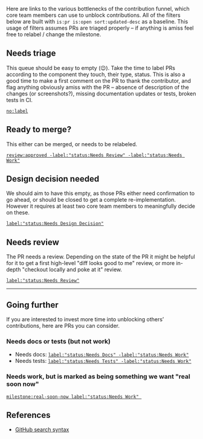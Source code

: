Here are links to the various bottlenecks of the contribution funnel, which core team members can use to unblock contributions. All of the filters below are built with `is:pr is:open sort:updated-desc` as a baseline. This usage of filters assumes PRs are triaged properly – if anything is amiss feel free to relabel / change the milestone.

## Needs triage

This queue should be easy to empty (😉). Take the time to label PRs according to the component they touch, their type, status. This is also a good time to make a first comment on the PR to thank the contributor, and flag anything obviously amiss with the PR – absence of description of the changes (or screenshots?), missing documentation updates or tests, broken tests in CI.

[`no:label`](https://github.com/wagtail/wagtail/pulls?q=is%3Apr+is%3Aopen+sort%3Aupdated-desc+no%3Alabel)

## Ready to merge?

This either can be merged, or needs to be relabeled.

[`review:approved -label:"status:Needs Review" -label:"status:Needs Work"`](https://github.com/wagtail/wagtail/pulls?q=is%3Apr+is%3Aopen+sort%3Aupdated-desc+review%3Aapproved+-label%3A%22status%3ANeeds+Review%22+-label%3A%22status%3ANeeds+Work)

## Design decision needed

We should aim to have this empty, as those PRs either need confirmation to go ahead, or should be closed to get a complete re-implementation. However it requires at least two core team members to meaningfully decide on these.

[`label:"status:Needs Design Decision"`](https://github.com/wagtail/wagtail/pulls?q=is%3Apr+is%3Aopen+sort%3Aupdated-desc+label%3A%22status%3ANeeds+Design+Decision%22)

## Needs review

The PR needs a review. Depending on the state of the PR it might be helpful for it to get a first high-level "diff looks good to me" review, or more in-depth "checkout locally and poke at it" review.

[`label:"status:Needs Review"`](https://github.com/wagtail/wagtail/pulls?q=is%3Apr+is%3Aopen+sort%3Aupdated-desc+label%3A%22status%3ANeeds+Review%22)

---

## Going further

If you are interested to invest more time into unblocking others’ contributions, here are PRs you can consider.

### Needs docs or tests (but not work)

- Needs docs: [`label:"status:Needs Docs" -label:"status:Needs Work"`](https://github.com/wagtail/wagtail/pulls?q=is%3Apr+is%3Aopen+sort%3Aupdated-desc+label%3A%22status%3ANeeds+Docs%22+-label%3A%22status%3ANeeds+Work%22+)
- Needs tests: [`label:"status:Needs Tests" -label:"status:Needs Work"`](https://github.com/wagtail/wagtail/pulls?q=is%3Apr+is%3Aopen+sort%3Aupdated-desc+label%3A%22status%3ANeeds+Tests%22+-label%3A%22status%3ANeeds+Work%22+)

### Needs work, but is marked as being something we want "real soon now"

[`milestone:real-soon-now label:"status:Needs Work" `](https://github.com/wagtail/wagtail/pulls?q=is%3Apr+is%3Aopen+sort%3Aupdated-desc+milestone%3Areal-soon-now+label%3A%22status%3ANeeds+Work)

## References

- [GitHub search syntax](https://help.github.com/en/github/searching-for-information-on-github/understanding-the-search-syntax)